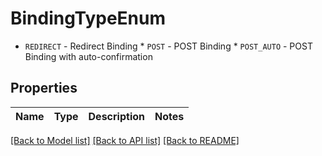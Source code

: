 # BindingTypeEnum

* `REDIRECT` - Redirect Binding * `POST` - POST Binding * `POST_AUTO` - POST Binding with auto-confirmation

## Properties
Name | Type | Description | Notes
------------ | ------------- | ------------- | -------------

[[Back to Model list]](../README.md#documentation-for-models) [[Back to API list]](../README.md#documentation-for-api-endpoints) [[Back to README]](../README.md)


